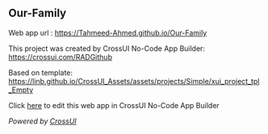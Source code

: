 ## Our-Family
Web app url : https://Tahmeed-Ahmed.github.io/Our-Family

This project was created by CrossUI No-Code App Builder: https://crossui.com/RADGithub

Based on template: https://linb.github.io/CrossUI_Assets/assets/projects/Simple/xui_project_tpl_Empty

Click [here](https://crossui.com/RADGithub/#!from=github&owner=Tahmeed-Ahmed&repo=Our-Family) to edit this web app in CrossUI No-Code App Builder

<i>Powered by [CrossUI](https://crossui.com)</i>
